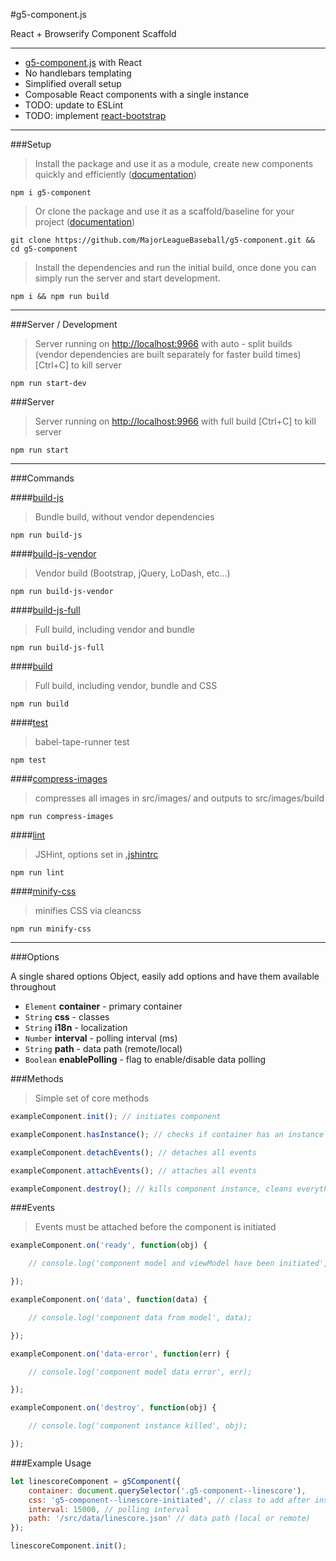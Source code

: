 #g5-component.js

React + Browserify Component Scaffold

---

* [g5-component.js](https://github.com/MajorLeagueBaseball/g5-component) with React
* No handlebars templating
* Simplified overall setup
* Composable React components with a single instance
* TODO: update to ESLint
* TODO: implement [react-bootstrap](https://github.com/react-bootstrap/react-bootstrap)

---

###Setup

> Install the package and use it as a module, create new components quickly and efficiently ([documentation](https://github.com/MajorLeagueBaseball/g5-component/blob/master/docs/usage-module.md))

```
npm i g5-component
```

> Or clone the package and use it as a scaffold/baseline for your project ([documentation](https://github.com/MajorLeagueBaseball/g5-component/blob/master/docs/usage-scaffold.md))

```
git clone https://github.com/MajorLeagueBaseball/g5-component.git && cd g5-component
```

> Install the dependencies and run the initial build, once done you can simply run the server and start development.

```
npm i && npm run build
```

---

###Server / Development

> Server running on [http://localhost:9966](http://localhost:9966) with auto - split builds (vendor dependencies are built separately for faster build times) [Ctrl+C] to kill server

```
npm run start-dev
```

###Server

> Server running on [http://localhost:9966](http://localhost:9966) with full build [Ctrl+C] to kill server

```
npm run start
```

---

###Commands

####[build-js](https://github.com/MajorLeagueBaseball/g5-component/blob/master/package.json#L66)

> Bundle build, without vendor dependencies

```
npm run build-js
```

####[build-js-vendor](https://github.com/MajorLeagueBaseball/g5-component/blob/master/package.json#L67)

> Vendor build (Bootstrap, jQuery, LoDash, etc...)

```
npm run build-js-vendor
```

####[build-js-full](https://github.com/MajorLeagueBaseball/g5-component/blob/master/package.json#L68)

> Full build, including vendor and bundle

```
npm run build-js-full
```

####[build](https://github.com/MajorLeagueBaseball/g5-component/blob/master/package.json#L73)

> Full build, including vendor, bundle and CSS

```
npm run build
```

####[test](https://github.com/MajorLeagueBaseball/g5-component/blob/master/package.json#L80)

> babel-tape-runner test

```
npm test
```

####[compress-images](https://github.com/MajorLeagueBaseball/g5-component/blob/master/package.json#L64)

> compresses all images in src/images/ and outputs to src/images/build

```
npm run compress-images
```

####[lint](https://github.com/MajorLeagueBaseball/g5-component/blob/master/package.json#L84)

> JSHint, options set in [.jshintrc](https://github.com/MajorLeagueBaseball/g5-component/blob/master/.jshintrc)

```
npm run lint
```

####[minify-css](https://github.com/MajorLeagueBaseball/g5-component/blob/master/package.json#L78)

> minifies CSS via cleancss

```
npm run minify-css
```

---

###Options

A single shared options Object, easily add options and have them available throughout

* `Element` __container__ - primary container
* `String` __css__ - classes
* `String` __i18n__ - localization
* `Number` __interval__ - polling interval (ms)
* `String` __path__ - data path (remote/local)
* `Boolean` __enablePolling__ - flag to enable/disable data polling

###Methods

> Simple set of core methods

```js
exampleComponent.init(); // initiates component
```

```js
exampleComponent.hasInstance(); // checks if container has an instance of g5-component
```

```js
exampleComponent.detachEvents(); // detaches all events
```

```js
exampleComponent.attachEvents(); // attaches all events
```

```js
exampleComponent.destroy(); // kills component instance, cleans everything out to prevent memory leaks
```

###Events

> Events must be attached before the component is initiated

```js
exampleComponent.on('ready', function(obj) {

    // console.log('component model and viewModel have been initiated', obj);

});

exampleComponent.on('data', function(data) {

    // console.log('component data from model', data);

});

exampleComponent.on('data-error', function(err) {

    // console.log('component model data error', err);

});

exampleComponent.on('destroy', function(obj) {

    // console.log('component instance killed', obj);

});
```

###Example Usage

```js
let linescoreComponent = g5Component({
    container: document.querySelector('.g5-component--linescore'),
    css: 'g5-component--linescore-initiated', // class to add after instantiation
    interval: 15000, // polling interval
    path: '/src/data/linescore.json' // data path (local or remote)
});

linescoreComponent.init();
```
